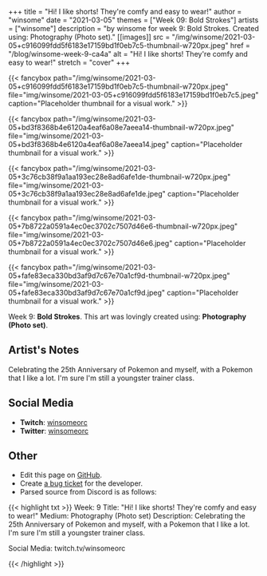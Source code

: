 +++
title =       "Hi! I like shorts! They're comfy and easy to wear!"
author =      "winsome"
date =        "2021-03-05"
themes =      ["Week 09: Bold Strokes"]
artists =     ["winsome"]
description = "by winsome for week 9: Bold Strokes. Created using: Photography (Photo set)."
[[images]]
      src = "/img/winsome/2021-03-05+c916099fdd5f6183e17159bd1f0eb7c5-thumbnail-w720px.jpeg"
      href = "/blog/winsome-week-9-ca4a"
      alt = "Hi! I like shorts! They're comfy and easy to wear!"
      stretch = "cover"
+++


{{< fancybox path="/img/winsome/2021-03-05+c916099fdd5f6183e17159bd1f0eb7c5-thumbnail-w720px.jpeg" file="img/winsome/2021-03-05+c916099fdd5f6183e17159bd1f0eb7c5.jpeg" caption="Placeholder thumbnail for a visual work." >}}

{{< fancybox path="/img/winsome/2021-03-05+bd3f8368b4e6120a4eaf6a08e7aeea14-thumbnail-w720px.jpeg" file="img/winsome/2021-03-05+bd3f8368b4e6120a4eaf6a08e7aeea14.jpeg" caption="Placeholder thumbnail for a visual work." >}}

{{< fancybox path="/img/winsome/2021-03-05+3c76cb38f9a1aa193ec28e8ad6afe1de-thumbnail-w720px.jpeg" file="img/winsome/2021-03-05+3c76cb38f9a1aa193ec28e8ad6afe1de.jpeg" caption="Placeholder thumbnail for a visual work." >}}

{{< fancybox path="/img/winsome/2021-03-05+7b8722a0591a4ec0ec3702c7507d46e6-thumbnail-w720px.jpeg" file="img/winsome/2021-03-05+7b8722a0591a4ec0ec3702c7507d46e6.jpeg" caption="Placeholder thumbnail for a visual work." >}}

{{< fancybox path="/img/winsome/2021-03-05+fafe83eca330bd3af9d7c67e70a1cf9d-thumbnail-w720px.jpeg" file="img/winsome/2021-03-05+fafe83eca330bd3af9d7c67e70a1cf9d.jpeg" caption="Placeholder thumbnail for a visual work." >}}


Week 9: **Bold Strokes**. This art was lovingly created using: **Photography (Photo set)**.

## Artist's Notes

Celebrating the 25th Anniversary of Pokemon and myself, with a Pokemon that I like a lot. I'm sure I'm still a youngster trainer class.

## Social Media

- **Twitch**: <a href='https://twitch.tv/winsomeorc' target='_blank'>winsomeorc</a>
- **Twitter**: <a href='https://twitter.com/winsomeorc' target='_blank'>winsomeorc</a>

## Other

- Edit this page on [GitHub](https://github.com/teaminkling/web-refresh/edit/main/content/blog/winsome-week-9-ca4a.md).
- Create [a bug ticket](https://github.com/teaminkling/web-refresh/issues/new?assignees=&labels=bug&template=problem-report.md&title=) for the developer.
- Parsed source from Discord is as follows:

{{< highlight txt >}}
Week: 9
Title:  "Hi! I like shorts! They're comfy and easy to wear!"
Medium:  Photography (Photo set)
Description: 
Celebrating the 25th Anniversary of Pokemon and myself, with a Pokemon that I like a lot. I'm sure I'm still a youngster trainer class.

Social Media: twitch.tv/winsomeorc








{{< /highlight >}}